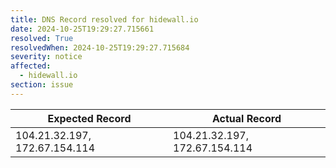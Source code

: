 ```yaml
---
title: DNS Record resolved for hidewall.io
date: 2024-10-25T19:29:27.715661
resolved: True
resolvedWhen: 2024-10-25T19:29:27.715684
severity: notice
affected:
  - hidewall.io
section: issue
---
```


| Expected Record  | Actual Record  |
|------------------|----------------|
| 104.21.32.197, 172.67.154.114 | 104.21.32.197, 172.67.154.114 |
